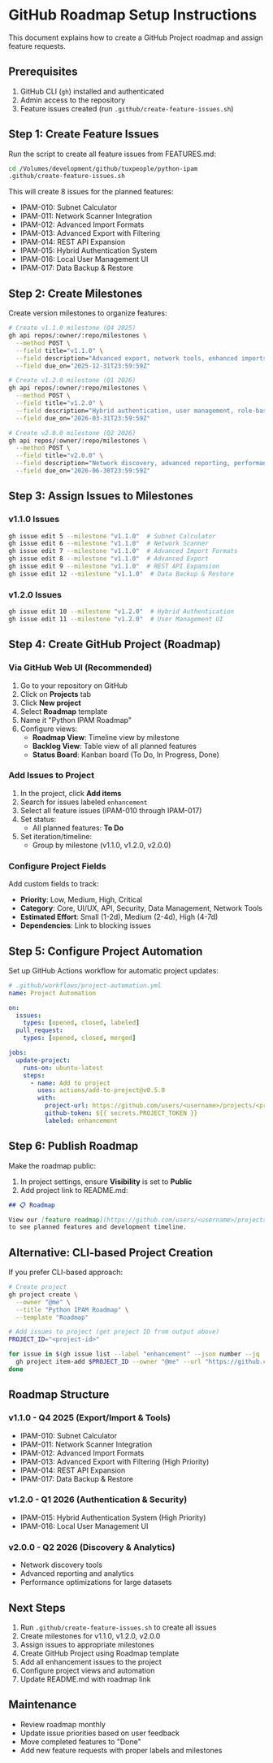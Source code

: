# GitHub Roadmap Setup Instructions

This document explains how to create a GitHub Project roadmap and assign feature requests.

## Prerequisites

1. GitHub CLI (`gh`) installed and authenticated
2. Admin access to the repository
3. Feature issues created (run `.github/create-feature-issues.sh`)

## Step 1: Create Feature Issues

Run the script to create all feature issues from FEATURES.md:

```bash
cd /Volumes/development/github/tuxpeople/python-ipam
.github/create-feature-issues.sh
```

This will create 8 issues for the planned features:

- IPAM-010: Subnet Calculator
- IPAM-011: Network Scanner Integration
- IPAM-012: Advanced Import Formats
- IPAM-013: Advanced Export with Filtering
- IPAM-014: REST API Expansion
- IPAM-015: Hybrid Authentication System
- IPAM-016: Local User Management UI
- IPAM-017: Data Backup & Restore

## Step 2: Create Milestones

Create version milestones to organize features:

```bash
# Create v1.1.0 milestone (Q4 2025)
gh api repos/:owner/:repo/milestones \
  --method POST \
  --field title="v1.1.0" \
  --field description="Advanced export, network tools, enhanced imports, REST API expansion" \
  --field due_on="2025-12-31T23:59:59Z"

# Create v1.2.0 milestone (Q1 2026)
gh api repos/:owner/:repo/milestones \
  --method POST \
  --field title="v1.2.0" \
  --field description="Hybrid authentication, user management, role-based access control" \
  --field due_on="2026-03-31T23:59:59Z"

# Create v2.0.0 milestone (Q2 2026)
gh api repos/:owner/:repo/milestones \
  --method POST \
  --field title="v2.0.0" \
  --field description="Network discovery, advanced reporting, performance optimizations" \
  --field due_on="2026-06-30T23:59:59Z"
```

## Step 3: Assign Issues to Milestones

### v1.1.0 Issues

```bash
gh issue edit 5 --milestone "v1.1.0"  # Subnet Calculator
gh issue edit 6 --milestone "v1.1.0"  # Network Scanner
gh issue edit 7 --milestone "v1.1.0"  # Advanced Import Formats
gh issue edit 8 --milestone "v1.1.0"  # Advanced Export
gh issue edit 9 --milestone "v1.1.0"  # REST API Expansion
gh issue edit 12 --milestone "v1.1.0"  # Data Backup & Restore
```

### v1.2.0 Issues

```bash
gh issue edit 10 --milestone "v1.2.0"  # Hybrid Authentication
gh issue edit 11 --milestone "v1.2.0"  # User Management UI
```

## Step 4: Create GitHub Project (Roadmap)

### Via GitHub Web UI (Recommended)

1. Go to your repository on GitHub
2. Click on **Projects** tab
3. Click **New project**
4. Select **Roadmap** template
5. Name it "Python IPAM Roadmap"
6. Configure views:
   - **Roadmap View**: Timeline view by milestone
   - **Backlog View**: Table view of all planned features
   - **Status Board**: Kanban board (To Do, In Progress, Done)

### Add Issues to Project

1. In the project, click **Add items**
2. Search for issues labeled `enhancement`
3. Select all feature issues (IPAM-010 through IPAM-017)
4. Set status:
   - All planned features: **To Do**
5. Set iteration/timeline:
   - Group by milestone (v1.1.0, v1.2.0, v2.0.0)

### Configure Project Fields

Add custom fields to track:

- **Priority**: Low, Medium, High, Critical
- **Category**: Core, UI/UX, API, Security, Data Management, Network Tools
- **Estimated Effort**: Small (1-2d), Medium (2-4d), High (4-7d)
- **Dependencies**: Link to blocking issues

## Step 5: Configure Project Automation

Set up GitHub Actions workflow for automatic project updates:

```yaml
# .github/workflows/project-automation.yml
name: Project Automation

on:
  issues:
    types: [opened, closed, labeled]
  pull_request:
    types: [opened, closed, merged]

jobs:
  update-project:
    runs-on: ubuntu-latest
    steps:
      - name: Add to project
        uses: actions/add-to-project@v0.5.0
        with:
          project-url: https://github.com/users/<username>/projects/<project-number>
          github-token: ${{ secrets.PROJECT_TOKEN }}
          labeled: enhancement
```

## Step 6: Publish Roadmap

Make the roadmap public:

1. In project settings, ensure **Visibility** is set to **Public**
2. Add project link to README.md:

```markdown
## 📋 Roadmap

View our [feature roadmap](https://github.com/users/<username>/projects/<project-number>)
to see planned features and development timeline.
```

## Alternative: CLI-based Project Creation

If you prefer CLI-based approach:

```bash
# Create project
gh project create \
  --owner "@me" \
  --title "Python IPAM Roadmap" \
  --template "Roadmap"

# Add issues to project (get project ID from output above)
PROJECT_ID="<project-id>"

for issue in $(gh issue list --label "enhancement" --json number --jq '.[].number'); do
  gh project item-add $PROJECT_ID --owner "@me" --url "https://github.com/$(gh repo view --json nameWithOwner -q .nameWithOwner)/issues/$issue"
done
```

## Roadmap Structure

### v1.1.0 - Q4 2025 (Export/Import & Tools)

- IPAM-010: Subnet Calculator
- IPAM-011: Network Scanner Integration
- IPAM-012: Advanced Import Formats
- IPAM-013: Advanced Export with Filtering (High Priority)
- IPAM-014: REST API Expansion
- IPAM-017: Data Backup & Restore

### v1.2.0 - Q1 2026 (Authentication & Security)

- IPAM-015: Hybrid Authentication System (High Priority)
- IPAM-016: Local User Management UI

### v2.0.0 - Q2 2026 (Discovery & Analytics)

- Network discovery tools
- Advanced reporting and analytics
- Performance optimizations for large datasets

## Next Steps

1. Run `.github/create-feature-issues.sh` to create all issues
2. Create milestones for v1.1.0, v1.2.0, v2.0.0
3. Assign issues to appropriate milestones
4. Create GitHub Project using Roadmap template
5. Add all enhancement issues to the project
6. Configure project views and automation
7. Update README.md with roadmap link

## Maintenance

- Review roadmap monthly
- Update issue priorities based on user feedback
- Move completed features to "Done"
- Add new feature requests with proper labels and milestones

